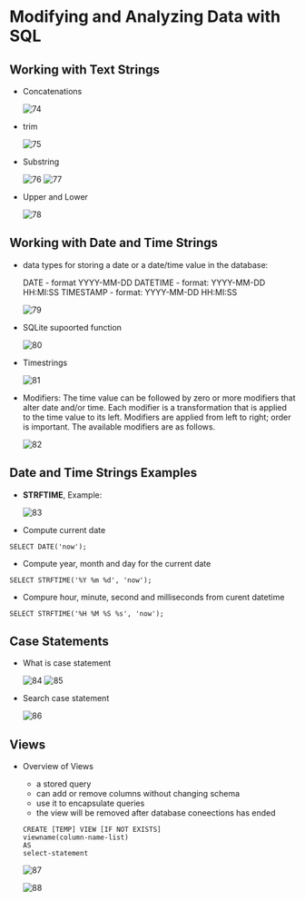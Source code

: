 # Modifying and Analyzing Data with SQL

## Working with Text Strings
- Concatenations

    ![74](https://raw.githubusercontent.com/suereey/Coursera_SQL_LeiLearning/main/screenshot/74_concatenations.png)

- trim

    ![75](https://raw.githubusercontent.com/suereey/Coursera_SQL_LeiLearning/main/screenshot/75_trim.png)

- Substring

    ![76](https://raw.githubusercontent.com/suereey/Coursera_SQL_LeiLearning/main/screenshot/76_substring.png)
    ![77](https://raw.githubusercontent.com/suereey/Coursera_SQL_LeiLearning/main/screenshot/77_substring.png)

- Upper and Lower

    ![78](https://raw.githubusercontent.com/suereey/Coursera_SQL_LeiLearning/main/screenshot/78.png)

## Working with Date and Time Strings
- data types for storing a date or a date/time value in the database:

    DATE - format YYYY-MM-DD
    DATETIME - format: YYYY-MM-DD HH:MI:SS
    TIMESTAMP - format: YYYY-MM-DD HH:MI:SS

    ![79](https://raw.githubusercontent.com/suereey/Coursera_SQL_LeiLearning/main/screenshot/79_date.png)

- SQLite supoorted function

    ![80](https://raw.githubusercontent.com/suereey/Coursera_SQL_LeiLearning/main/screenshot/80_date.png)

- Timestrings

    ![81](https://raw.githubusercontent.com/suereey/Coursera_SQL_LeiLearning/main/screenshot/81_date.png)

- Modifiers: The time value can be followed by zero or more modifiers that alter date and/or time. Each modifier is a transformation that is applied to the time value to its left. Modifiers are applied from left to right; order is important. The available modifiers are as follows.

    ![82](https://raw.githubusercontent.com/suereey/Coursera_SQL_LeiLearning/main/screenshot/82_modifier.png)

## Date and Time Strings Examples
- **STRFTIME**, Example:

    ![83](https://raw.githubusercontent.com/suereey/Coursera_SQL_LeiLearning/main/screenshot/83_Example1.png)

- Compute current date
```
SELECT DATE('now');
```

- Compute year, month and day for the current date
```
SELECT STRFTIME('%Y %m %d', 'now');
```

- Compure hour, minute, second and milliseconds from curent datetime
```
SELECT STRFTIME('%H %M %S %s', 'now');
```

## Case Statements
- What is case statement

    ![84](https://raw.githubusercontent.com/suereey/Coursera_SQL_LeiLearning/main/screenshot/84_casestatement.png)
    ![85](https://raw.githubusercontent.com/suereey/Coursera_SQL_LeiLearning/main/screenshot/85_casestatement.png)

- Search case statement

    ![86]()

## Views
- Overview of Views
    - a stored query
    - can add or remove columns without changing schema
    - use it to encapsulate queries
    - the view will be removed after database coneections has ended

    ```
    CREATE [TEMP] VIEW [IF NOT EXISTS]
    viewname(column-name-list)
    AS
    select-statement
    ```

    ![87]()

    ![88]()